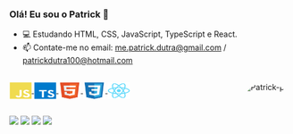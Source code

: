 ### Olá! Eu sou o Patrick 👋

- 💻 Estudando HTML, CSS, JavaScript, TypeScript e React.
- 📫 Contate-me no email: me.patrick.dutra@gmail.com / patrickdutra100@hotmail.com  

<div>
  <a href="htps://github.com/upatrick">
<!--   <img height="160em" src="https://github-readme-stats.vercel.app/api?username=upatrick&show_icons=true&theme=dark&include_all_commits=true&count_private=true"/>
  <img height="160em" src="https://github-readme-stats.vercel.app/api/top-langs/?username=upatrick&layout=compact&langs_count=7&theme=dark"/> -->
     
</div>
  
<div style="display: inline_block"><br>
  <img align="center" alt="Patrick-JS" height="30" width="40" src="https://raw.githubusercontent.com/devicons/devicon/master/icons/javascript/javascript-plain.svg">
  <img align="center" alt="Patrick-TS" height="30" width="40" src="https://raw.githubusercontent.com/devicons/devicon/master/icons/typescript/typescript-plain.svg">
  <img align="center" alt="Patrick-HTML" height="30" width="40" src="https://raw.githubusercontent.com/devicons/devicon/master/icons/html5/html5-original.svg">
  <img align="center" alt="Patrick-CSS" height="30" width="40" src="https://raw.githubusercontent.com/devicons/devicon/master/icons/css3/css3-original.svg">
   <img align="center" alt="Patrick-REACT" height="30" width="40" src="https://raw.githubusercontent.com/devicons/devicon/master/icons/react/react-original.svg">
  <img align="right" alt="Patrick-pic" height="150" style="border-radius:50px;" src="https://cdn.discordapp.com/attachments/880182971771006986/987746665773539378/picasion.com_275547adf937ee74600be754c45c5b80.gif">
</div>
  
 ##
  
<div>
  <a href="https://instagram.com/patrukz" target="_blank"><img src="https://img.shields.io/badge/-Instagram-%23E4405F?style=for-the-badge&logo=instagram&logoColor=white" target="_blank"></a>
 	<a href="https://www.twitch.tv/trickao_" target="_blank"><img src="https://img.shields.io/badge/Twitch-9146FF?style=for-the-badge&logo=twitch&logoColor=white" target="_blank"></a>
  <a href = "mailto:me.patrick.dutra@gmail.com"><img src="https://img.shields.io/badge/-Gmail-%23333?style=for-the-badge&logo=gmail&logoColor=white" target="_blank"></a>
  <a href="https://www.linkedin.com/in/patrick-dutra-791b43237/" target="_blank"><img src="https://img.shields.io/badge/-LinkedIn-%230077B5?style=for-the-badge&logo=linkedin&logoColor=white" target="_blank"></a> 
   
</div>
